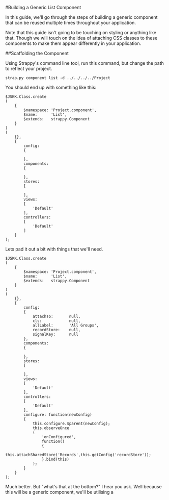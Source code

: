 #Building a Generic List Component

In this guide, we'll go through the steps of building a generic component that can be reused multiple times throughout your application.

Note that this guide isn't going to be touching on styling or anything like that. Though we will touch on the idea of attaching CSS classes to these components to make them appear differently in your application.

##Scaffolding the Component

Using Strappy's command line tool, run this command, but change the path to reflect your project.

	strap.py component list -d ../../../../Project

You should end up with something like this:

	$JSKK.Class.create
	(
		{
			$namespace:	'Project.component',
			$name:		'List',
			$extends:	strappy.Component
		}
	)
	(
		{},
		{
			config:
			{
				
			},
			components:
			{
				
			},
			stores:
			[
				
			],
			views:
			[
				'Default'
			],
			controllers:
			[
				'Default'
			]
		}
	);

Lets pad it out a bit with things that we'll need.

	$JSKK.Class.create
	(
		{
			$namespace:	'Project.component',
			$name:		'List',
			$extends:	strappy.Component
		}
	)
	(
		{},
		{
			config:
			{
				attachTo:		null,
				cls:			null,
				allLabel:		'All Groups',
				recordStore:	null,
				signalKey:		null
			},
			components:
			{
				
			},
			stores:
			[
				
			],
			views:
			[
				'Default'
			],
			controllers:
			[
				'Default'
			],
			configure: function(newConfig)
			{
				this.configure.$parent(newConfig);
				this.observeOnce
				(
					'onConfigured',
					function()
					{
						this.attachSharedStore('Records',this.getConfig('recordStore'));
					}.bind(this)
				);
			}
		}
	);

Much better. But "what's that at the bottom?" I hear you ask. Well because this will be a generic component, we'll be utilising a 